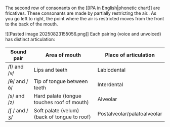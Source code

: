 The second row of consonants on the [[IPA in English|phonetic chart]] are fricatives. These consonants are made by partially restricting the air.. As you go left to right, the point where the air is restricted moves from the front to the back of the mouth.

![[Pasted image 20250823155056.png]]
Each pairing (voice and unvoiced) has distinct articulation:

| Sound pair   | Area of mouth                                | Place of articulation       |
| ------------ | -------------------------------------------- | --------------------------- |
| /f/ and /v/  | Lips and teeth                               | Labiodental                 |
| /θ/ and /ð/  | Tip of tongue between teeth                  | Interdental                 |
| /s/ and /z/  | Hard palate (tongue touches roof of mouth)   | Alveolar                    |
| /ʃ / and /ʒ/ | Soft palate (velum) (back of tongue to roof) | Postalveolar/palatoalveolar |

